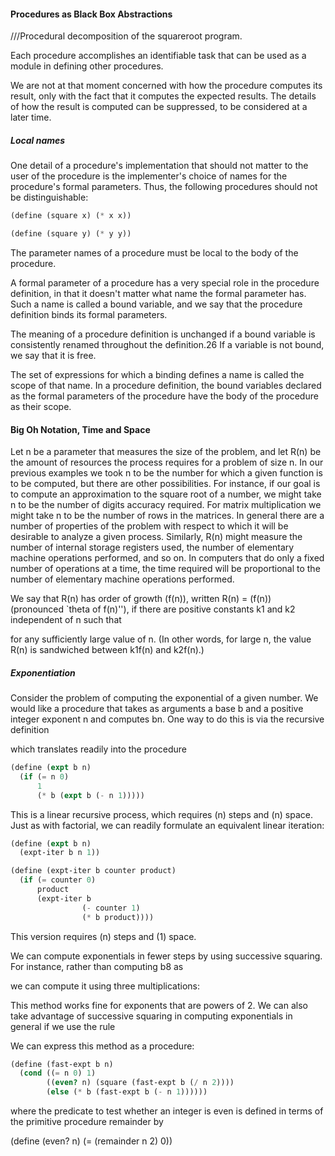 #### Procedures as Black Box Abstractions

///Procedural decomposition of the squareroot program.

Each procedure accomplishes an identifiable task that can be used as a module in defining other procedures.

We are not at that moment concerned with how the procedure computes its result, only with the fact that it computes the expected results. The details of how the result is computed can be suppressed, to be considered at a later time.

##### Local names

One detail of a procedure's implementation that should not matter to the user of the procedure is the implementer's choice of names for the procedure's formal parameters. Thus, the following procedures should not be distinguishable:

```scheme
(define (square x) (* x x))

(define (square y) (* y y))
```

The parameter names of a procedure must be local to the body of the procedure.

A formal parameter of a procedure has a very special role in the procedure definition, in that it doesn't matter what name the formal parameter has. Such a name is called a bound variable, and we say that the procedure definition binds its formal parameters.

The meaning of a procedure definition is unchanged if a bound variable is consistently renamed throughout the definition.26 If a variable is not bound, we say that it is free. 

The set of expressions for which a binding defines a name is called the scope of that name. In a procedure definition, the bound variables declared as the formal parameters of the procedure have the body of the procedure as their scope.


#### Big Oh Notation, Time and Space

Let n be a parameter that measures the size of the problem, and let R(n) be the amount of resources the process requires for a problem of size n. In our previous examples we took n to be the number for which a given function is to be computed, but there are other possibilities. For instance, if our goal is to compute an approximation to the square root of a number, we might take n to be the number of digits accuracy required. For matrix multiplication we might take n to be the number of rows in the matrices. In general there are a number of properties of the problem with respect to which it will be desirable to analyze a given process. Similarly, R(n) might measure the number of internal storage registers used, the number of elementary machine operations performed, and so on. In computers that do only a fixed number of operations at a time, the time required will be proportional to the number of elementary machine operations performed.

We say that R(n) has order of growth (f(n)), written R(n) = (f(n)) (pronounced \`theta of f(n)''), if there are positive constants k1 and k2 independent of n such that


for any sufficiently large value of n. (In other words, for large n, the value R(n) is sandwiched between k1f(n) and k2f(n).)

##### Exponentiation 

Consider the problem of computing the exponential of a given number. We would like a procedure that takes as arguments a base b and a positive integer exponent n and computes bn. One way to do this is via the recursive definition


which translates readily into the procedure

```scheme
(define (expt b n)
  (if (= n 0)
      1
      (* b (expt b (- n 1)))))
```

This is a linear recursive process, which requires (n) steps and (n) space. Just as with factorial, we can readily formulate an equivalent linear iteration:

```scheme
(define (expt b n)
  (expt-iter b n 1))

(define (expt-iter b counter product)
  (if (= counter 0)
      product
      (expt-iter b
                (- counter 1)
                (* b product)))) 
```

This version requires (n) steps and (1) space.

We can compute exponentials in fewer steps by using successive squaring. For instance, rather than computing b8 as


we can compute it using three multiplications:


This method works fine for exponents that are powers of 2. We can also take advantage of successive squaring in computing exponentials in general if we use the rule


We can express this method as a procedure:

```scheme
(define (fast-expt b n)
  (cond ((= n 0) 1)
        ((even? n) (square (fast-expt b (/ n 2))))
        (else (* b (fast-expt b (- n 1))))))
```
where the predicate to test whether an integer is even is defined in terms of the primitive procedure remainder by

(define (even? n)
  (= (remainder n 2) 0))

